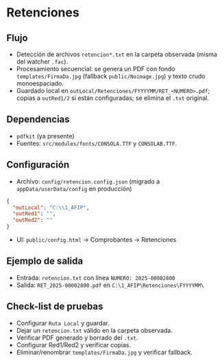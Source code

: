 # Retenciones

## Flujo
- Detección de archivos `retencion*.txt` en la carpeta observada (misma del watcher `.fac`).
- Procesamiento secuencial: se genera un PDF con fondo `templates/FirmaDa.jpg` (fallback `public/Noimage.jpg`) y texto crudo monoespaciado.
- Guardado local en `outLocal/Retenciones/FYYYYMM/RET_<NUMERO>.pdf`; copias a `outRed1/2` si están configuradas; se elimina el `.txt` original.

## Dependencias
- `pdfkit` (ya presente)
- Fuentes: `src/modules/fonts/CONSOLA.TTF` y `CONSOLAB.TTF`.

## Configuración
- Archivo: `config/retencion.config.json` (migrado a `appData/userData/config` en producción)
```json
{
  "outLocal": "C:\\1_AFIP",
  "outRed1": "",
  "outRed2": ""
}
```
- UI: `public/config.html` → Comprobantes → Retenciones

## Ejemplo de salida
- Entrada: `retencion.txt` con línea `NUMERO: 2025-00002800`
- Salida: `RET_2025-00002800.pdf` en `C:\1_AFIP\Retenciones\FYYYYMM\`

## Check-list de pruebas
- Configurar `Ruta Local` y guardar.
- Dejar un `retencion.txt` válido en la carpeta observada.
- Verificar PDF generado y borrado del `.txt`.
- Configurar Red1/Red2 y verificar copias.
- Eliminar/renombrar `templates/FirmaDa.jpg` y verificar fallback.



